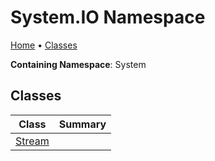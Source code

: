 # System\.IO Namespace

[Home](../../README.md) &#x2022; [Classes](#classes)

**Containing Namespace**: System

## Classes

| Class | Summary |
| ----- | ------- |
| [Stream](https://docs.microsoft.com/en-us/dotnet/api/system.io.stream) | |

